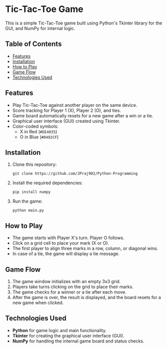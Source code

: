 # Tic-Tac-Toe Game

This is a simple Tic-Tac-Toe game built using Python's Tkinter library for the GUI, and NumPy for internal logic.

## Table of Contents
- [Features](#features)
- [Installation](#installation)
- [How to Play](#how-to-play)
- [Game Flow](#game-flow)
- [Technologies Used](#technologies-used)

## Features
- Play Tic-Tac-Toe against another player on the same device.
- Score tracking for Player 1 (X), Player 2 (O), and ties.
- Game board automatically resets for a new game after a win or a tie.
- Graphical user interface (GUI) created using Tkinter.
- Color-coded symbols:
  - X in Red (`#EE4035`)
  - O in Blue (`#0492CF`)

## Installation
1. Clone this repository:
    ```
    git clone https://github.com/JPraj902/Python-Programming
    ```
2. Install the required dependencies:
    ```
    pip install numpy
    ```
3. Run the game:
    ```
    python main.py
    ```

## How to Play
- The game starts with Player X's turn. Player O follows.
- Click on a grid cell to place your mark (X or O).
- The first player to align three marks in a row, column, or diagonal wins.
- In case of a tie, the game will display a tie message.

## Game Flow
1. The game window initializes with an empty 3x3 grid.
2. Players take turns clicking on the grid to place their marks.
3. The game checks for a winner or a tie after each move.
4. After the game is over, the result is displayed, and the board resets for a new game when clicked.

## Technologies Used
- **Python** for game logic and main functionality.
- **Tkinter** for creating the graphical user interface (GUI).
- **NumPy** for handling the internal game board and status checks.
